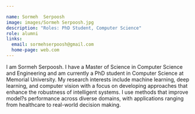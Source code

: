 ```yaml
---

name: Sormeh  Serpoosh
image: images/Sormeh Serpoosh.jpg
description: "Roles: PhD Student, Computer Science"
role: alumni
links:
  email: sormehserpoosh@gmail.com
  home-page: web.com
---
```


I am Sormeh Serpoosh. I have a Master of Science in Computer Science and Engineering and am currently a PhD student in Computer Science at Memorial University. My research interests include machine learning, deep learning, and computer vision with a focus on developing approaches that enhance the robustness of intelligent systems. I use methods that improve model?s performance across diverse  domains, with applications ranging from healthcare to real-world decision making.